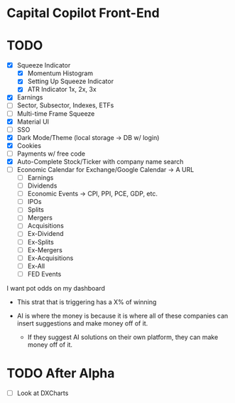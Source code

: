 # Capital Copilot Front-End

# TODO
- [x] Squeeze Indicator
  - [x] Momentum Histogram
  - [x] Setting Up Squeeze Indicator
  - [x] ATR Indicator 1x, 2x, 3x
- [x] Earnings
- [ ] Sector, Subsector, Indexes, ETFs
- [ ] Multi-time Frame Squeeze
- [x] Material UI
- [ ] SSO
- [x] Dark Mode/Theme (local storage -> DB w/ login)
- [x] Cookies
- [ ] Payments w/ free code
- [x] Auto-Complete Stock/Ticker with company name search
- [ ] Economic Calendar for Exchange/Google Calendar -> A URL
  - [ ] Earnings
  - [ ] Dividends
  - [ ] Economic Events -> CPI, PPI, PCE, GDP, etc.
  - [ ] IPOs
  - [ ] Splits
  - [ ] Mergers
  - [ ] Acquisitions
  - [ ] Ex-Dividend
  - [ ] Ex-Splits
  - [ ] Ex-Mergers
  - [ ] Ex-Acquisitions
  - [ ] Ex-All
  - [ ] FED Events

I want pot odds on my dashboard
- This strat that is triggering has a X% of winning

- AI is where the money is because it is where all of these companies can insert suggestions and make money off of it.
  - If they suggest AI solutions on their own platform, they can make money off of it.

# TODO After Alpha
- [ ] Look at DXCharts
